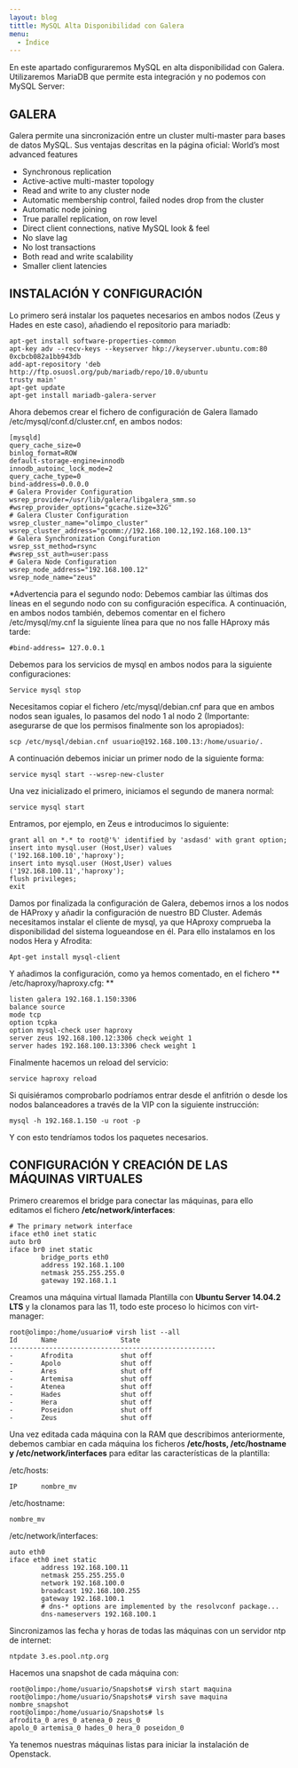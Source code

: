 ```yaml
---
layout: blog
tittle: MySQL Alta Disponibilidad con Galera
menu:
  - Índice
---
```


En este apartado configuraremos MySQL en alta disponibilidad con Galera. Utilizaremos
MariaDB que permite esta integración y no podemos con MySQL Server:


## GALERA

Galera permite una sincronización entre un cluster multi-master para bases de datos MySQL.
Sus ventajas descritas en la página oficial:
World’s most advanced features

+ Synchronous replication
+ Active-active multi-master topology
+ Read and write to any cluster node
+ Automatic membership control, failed nodes drop from the cluster
+ Automatic node joining
+ True parallel replication, on row level
+ Direct client connections, native MySQL look & feel
+ No slave lag
+ No lost transactions
+ Both read and write scalability
+ Smaller client latencies


## INSTALACIÓN Y CONFIGURACIÓN

Lo primero será instalar los paquetes necesarios en ambos nodos (Zeus y Hades en este caso),
añadiendo el repositorio para mariadb:


~~~
apt-get install software-properties-common
apt-key adv --recv-keys --keyserver hkp://keyserver.ubuntu.com:80
0xcbcb082a1bb943db
add-apt-repository 'deb http://ftp.osuosl.org/pub/mariadb/repo/10.0/ubuntu
trusty main'
apt-get update
apt-get install mariadb-galera-server
~~~

Ahora debemos crear el fichero de configuración de Galera llamado
/etc/mysql/conf.d/cluster.cnf, en ambos nodos:


~~~
[mysqld]
query_cache_size=0
binlog_format=ROW
default-storage-engine=innodb
innodb_autoinc_lock_mode=2
query_cache_type=0
bind-address=0.0.0.0
# Galera Provider Configuration
wsrep_provider=/usr/lib/galera/libgalera_smm.so
#wsrep_provider_options="gcache.size=32G"
# Galera Cluster Configuration
wsrep_cluster_name="olimpo_cluster"
wsrep_cluster_address="gcomm://192.168.100.12,192.168.100.13"
# Galera Synchronization Congifuration
wsrep_sst_method=rsync
#wsrep_sst_auth=user:pass
# Galera Node Configuration
wsrep_node_address="192.168.100.12"
wsrep_node_name="zeus"
~~~


*Advertencia para el segundo nodo: Debemos cambiar las últimas dos líneas en el segundo
nodo con su configuración específica.
A continuación, en ambos nodos también, debemos comentar en el fichero /etc/mysql/my.cnf
la siguiente línea para que no nos falle HAproxy más tarde:


~~~
#bind-address= 127.0.0.1
~~~

Debemos para los servicios de mysql en ambos nodos para la siguiente configuraciones:

~~~
Service mysql stop
~~~


Necesitamos copiar el fichero /etc/mysql/debian.cnf para que en ambos nodos sean iguales,
lo pasamos del nodo 1 al nodo 2 (Importante: asegurarse de que los permisos finalmente son
los apropiados):

~~~
scp /etc/mysql/debian.cnf usuario@192.168.100.13:/home/usuario/.
~~~

A continuación debemos iniciar un primer nodo de la siguiente forma:

~~~
service mysql start --wsrep-new-cluster
~~~

Una vez inicializado el primero, iniciamos el segundo de manera normal:

~~~
service mysql start
~~~


Entramos, por ejemplo, en Zeus e introducimos lo siguiente:


~~~
grant all on *.* to root@'%' identified by 'asdasd' with grant option;
insert into mysql.user (Host,User) values ('192.168.100.10','haproxy');
insert into mysql.user (Host,User) values ('192.168.100.11','haproxy');
flush privileges;
exit
~~~

Damos por finalizada la configuración de Galera, debemos irnos a los nodos de HAProxy y
añadir la configuración de nuestro BD Cluster. Además necesitamos instalar el cliente de
mysql, ya que HAproxy comprueba la disponibilidad del sistema logueandose en él. Para ello
instalamos en los nodos Hera y Afrodita:

~~~
Apt-get install mysql-client
~~~


Y añadimos la configuración, como ya hemos comentado, en el fichero
** /etc/haproxy/haproxy.cfg: **

~~~
listen galera 192.168.1.150:3306
balance source
mode tcp
option tcpka
option mysql-check user haproxy
server zeus 192.168.100.12:3306 check weight 1
server hades 192.168.100.13:3306 check weight 1
~~~


Finalmente hacemos un reload del servicio:

~~~
service haproxy reload
~~~

Si quisiéramos comprobarlo podríamos entrar desde el anfitrión o desde los nodos
balanceadores a través de la VIP con la siguiente instrucción:

~~~
mysql -h 192.168.1.150 -u root -p
~~~








Y con esto tendríamos todos los paquetes necesarios.

## CONFIGURACIÓN Y CREACIÓN DE LAS MÁQUINAS VIRTUALES

Primero crearemos el bridge para conectar las máquinas, para ello editamos el fichero
**/etc/network/interfaces**:

~~~
# The primary network interface
iface eth0 inet static
auto br0
iface br0 inet static
		bridge_ports eth0
		address 192.168.1.100
		netmask 255.255.255.0
		gateway 192.168.1.1
~~~

Creamos una máquina virtual llamada Plantilla con **Ubuntu Server 14.04.2 LTS** y la clonamos
para las 11, todo este proceso lo hicimos con virt-manager:

~~~
root@olimpo:/home/usuario# virsh list --all
Id		Name				State
----------------------------------------------------
-		Afrodita 			shut off
-		Apolo 				shut off
-		Ares 				shut off
-		Artemisa 			shut off
-		Atenea 				shut off
-		Hades 				shut off
-		Hera 				shut off
-		Poseidon 			shut off
-		Zeus 				shut off
~~~

Una vez editada cada máquina con la RAM que describimos anteriormente, debemos cambiar
en cada máquina los ficheros **/etc/hosts, /etc/hostname y /etc/network/interfaces** para
editar las características de la plantilla:

/etc/hosts:

~~~
IP 		nombre_mv
~~~

/etc/hostname:

~~~
nombre_mv
~~~

/etc/network/interfaces:

~~~
auto eth0
iface eth0 inet static
		address 192.168.100.11
		netmask 255.255.255.0
		network 192.168.100.0
		broadcast 192.168.100.255
		gateway 192.168.100.1
		# dns-* options are implemented by the resolvconf package...
		dns-nameservers 192.168.100.1
~~~

Sincronizamos las fecha y horas de todas las máquinas con un servidor ntp de internet:

~~~
ntpdate 3.es.pool.ntp.org
~~~

Hacemos una snapshot de cada máquina con:

~~~
root@olimpo:/home/usuario/Snapshots# virsh start maquina
root@olimpo:/home/usuario/Snapshots# virsh save maquina nombre_snapshot
root@olimpo:/home/usuario/Snapshots# ls
afrodita_0 ares_0 atenea_0 zeus_0
apolo_0 artemisa_0 hades_0 hera_0 poseidon_0
~~~

Ya tenemos nuestras máquinas listas para iniciar la instalación de Openstack.